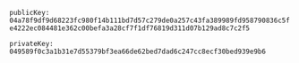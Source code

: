 
`publicKey:  04a78f9df9d68223fc980f14b111bd7d57c279de0a257c43fa389989fd958790836c5fe4222ec084481e362c00befa3a28cf7f1df76819d311d07b129ad8c7c2f5`

`privateKey:  049589f0c3a1b31e7d55379bf3ea66de62bed7dad6c247cc8ecf30bed939e9b6`
